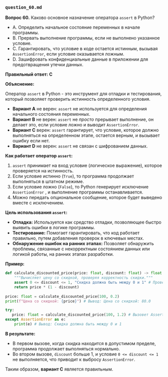 

### `question_60.md`

**Вопрос 60.** Каково основное назначение оператора `assert` в Python?

- A. Определить начальное состояние переменных в начале программы.
- B. Прервать выполнение программы, если не выполнено указанное условие.
- C. Гарантировать, что условие в коде остается истинным, вызывая `AssertionError`, если условие оказывается ложным.
- D. Зашифровать конфиденциальные данные в приложении для предотвращения утечки данных.

**Правильный ответ: C**

**Объяснение:**

Оператор `assert` в Python - это инструмент для отладки и тестирования, который позволяет проверить истинность определенного условия.

*   **Вариант A** не верен: `assert` не используется для определения начального состояния переменных.
*   **Вариант B** не верен:  `assert`  не *просто* прерывает выполнение, он делает это, если условие ложно и выводит `AssertionError`.
*   **Вариант C** верен: `assert` гарантирует, что условие, которое должно выполняться на определенном этапе, остается верным, и вызывает ошибку если нет.
*   **Вариант D** не верен:  `assert` не связан с шифрованием данных.

**Как работает оператор `assert`:**

1.  `assert` принимает на вход условие (логическое выражение), которое проверяется на истинность.
2.  Если условие истинно (`True`), то программа продолжает выполняться в штатном режиме.
3.  Если условие ложно (`False`), то Python генерирует исключение `AssertionError` , и выполнение программы останавливается.
4.  Можно передать опциональное сообщение, которое будет выведено вместе с исключением.

**Цель использования `assert`:**

*   **Отладка:**  Используется как средство отладки, позволяющее быстро выявить ошибки в логике программы.
*   **Тестирование:**  Помогает гарантировать, что код работает правильно, путем добавления проверок в ключевых местах.
*   **Обнаружение ошибок на ранних этапах:** Позволяет обнаружить проблемы, связанные с некорректным состоянием данных или логикой работы, на ранних этапах разработки.

**Пример:**

```python
def calculate_discounted_price(price: float, discount: float) -> float:
    """Вычисляет цену со скидкой, проверяя корректность скидки."""
    assert 0 <= discount <= 1, "Скидка должна быть между 0 и 1" # Проверка на валидность скидки
    return price * (1 - discount)
    
price: float = calculate_discounted_price(100, 0.2)
print(f"Цена со скидкой: {price}") # Вывод: Цена со скидкой: 80.0

try:
   price: float = calculate_discounted_price(100, 1.2) # Вызовет AssertionError
except AssertionError as e:
    print(e) # Вывод: Скидка должна быть между 0 и 1
```

**В результате:**
* В первом вызове, когда скидка находится в допустимом пределе, программа продолжает выполняться нормально.
* Во втором вызове, `discount` больше 1, и условие `0 <= discount <= 1` не выполняется,  что приводит к выбросу `AssertionError`.

Таким образом, **вариант C** является правильным.
